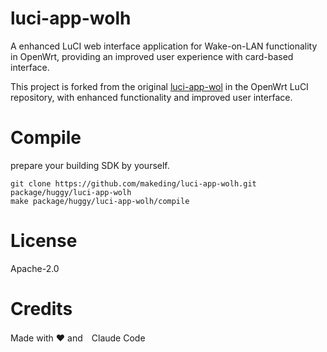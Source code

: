 # luci-app-wolh

A enhanced LuCI web interface application for Wake-on-LAN functionality in OpenWrt, providing an improved user experience with card-based interface.

This project is forked from the original [luci-app-wol](https://github.com/openwrt/luci/tree/76b9b2c07e36f8554ad1034e93eb1b1df5eb645b/applications/luci-app-wol) in the OpenWrt LuCI repository, with enhanced functionality and improved user interface.

# Compile

prepare your building SDK by yourself.

```
git clone https://github.com/makeding/luci-app-wolh.git package/huggy/luci-app-wolh
make package/huggy/luci-app-wolh/compile
```

# License
Apache-2.0

# Credits
Made with ❤️ and　Claude Code